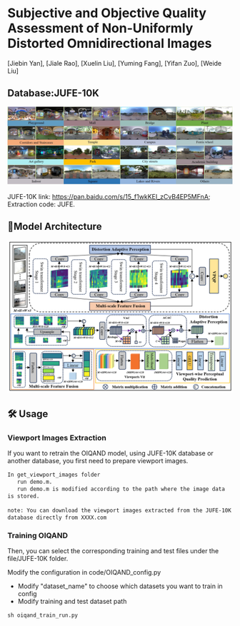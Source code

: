 # Subjective and Objective Quality Assessment of Non-Uniformly Distorted Omnidirectional Images
[Jiebin Yan], [Jiale Rao], [Xuelin Liu], [Yuming Fang], [Yifan Zuo],  [Weide Liu]

## Database:JUFE-10K
![image.png](images/database.jpg)

JUFE-10K link: https://pan.baidu.com/s/15_f1wkKEI_zCvB4EP5MFnA; Extraction code: JUFE.

## :book:Model Architecture
![image.png](images/model.jpg)


## :hammer_and_wrench: Usage

### Viewport Images Extraction
If you want to retrain the OIQAND model, using JUFE-10K database or another database, you first need to prepare viewport images.
```
In get_viewport_images folder 
   run demo.m. 
   run demo.m is modified according to the path where the image data is stored.

note: You can download the viewport images extracted from the JUFE-10K database directly from XXXX.com
```

### Training OIQAND
Then, you can select the corresponding training and test files under the file/JUFE-10K folder.

Modify the configuration in code/OIQAND_config.py

- Modify "dataset_name" to choose which datasets you want to train in config
- Modify training and test dataset path

```
sh oiqand_train_run.py
```


